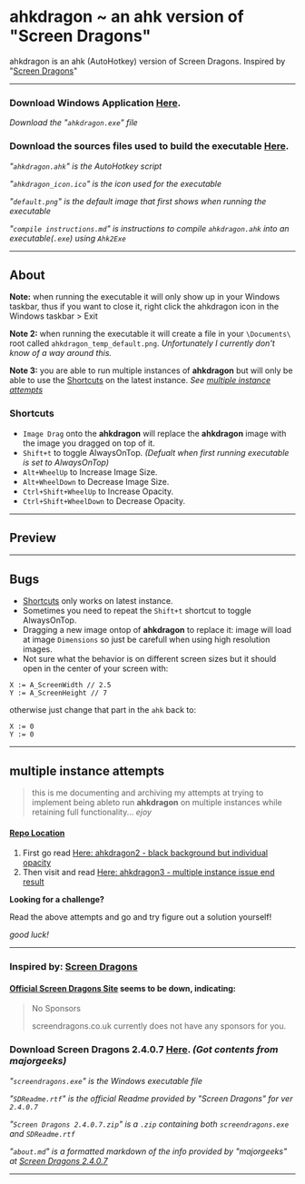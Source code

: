 # ahkdragon ~ an ahk version of "Screen Dragons"

ahkdragon is an ahk (AutoHotkey) version of Screen Dragons. Inspired by "[Screen Dragons](https://www.majorgeeks.com/files/details/screen_dragons.html)"

***

### Download Windows Application [Here](https://github.com/Courage-1984/ahkdragon-an-ahk-version-of-Screen-Dragons/tree/main/ahkdragon%20windows%20application).
*Download the "`ahkdragon.exe`" file*

### Download the sources files used to build the executable [Here](https://github.com/Courage-1984/ahkdragon-an-ahk-version-of-Screen-Dragons/tree/main/ahkdragon%20source%20files).

*"`ahkdragon.ahk`" is the AutoHotkey script*

*"`ahkdragon_icon.ico`" is the icon used for the executable*

*"`default.png`" is the default image that first shows when running the executable*

*"`compile instructions.md`" is instructions to compile `ahkdragon.ahk` into an executable(`.exe`) using `Ahk2Exe`*

***

## About

**Note:** when running the executable it will only show up in your Windows taskbar, thus if you want to close it, right click the ahkdragon icon in the Windows taskbar > Exit

**Note 2:** when running the executable it will create a file in your `\Documents\` root called `ahkdragon_temp_default.png`. *Unfortunately I currently don't know of a way around this.*

**Note 3:** you are able to run multiple instances of **ahkdragon** but will only be able to use the [Shortcuts](https://github.com/Courage-1984/ahkdragon-an-ahk-version-of-Screen-Dragons?tab=readme-ov-file#shortcuts) on the latest instance. *See [multiple instance attempts](https://github.com/Courage-1984/ahkdragon-an-ahk-version-of-Screen-Dragons?tab=readme-ov-file#multiple-instance-attempts)*

### Shortcuts

- ``Image Drag`` onto the **ahkdragon** will replace the **ahkdragon** image with the image you dragged on top of it.
- ``Shift+t`` to toggle AlwaysOnTop. *(Defualt when first running executable is set to AlwaysOnTop)*
- ``Alt+WheelUp`` to Increase Image Size.
- ``Alt+WheelDown`` to Decrease Image Size.
- ``Ctrl+Shift+WheelUp`` to Increase Opacity.
- ``Ctrl+Shift+WheelDown`` to Decrease Opacity.

***

## Preview


***

## Bugs

- [Shortcuts](https://github.com/Courage-1984/ahkdragon-an-ahk-version-of-Screen-Dragons?tab=readme-ov-file#shortcuts) only works on latest instance.
- Sometimes you need to repeat the ``Shift+t`` shortcut to toggle AlwaysOnTop.
- Dragging a new image ontop of **ahkdragon** to replace it: image will load at image `Dimensions` so just be carefull when using high resolution images.
- Not sure what the behavior is on different screen sizes but it should open in the center of your screen with:
```ahk
X := A_ScreenWidth // 2.5
Y := A_ScreenHeight // 7
```
otherwise just change that part in the `ahk` back to:
```ahk
X := 0
Y := 0
```

***

## multiple instance attempts

> this is me documenting and archiving my attempts at trying to implement being ableto run **ahkdragon** on multiple instances while retaining full functionality... *ejoy*

#### [Repo Location](https://github.com/Courage-1984/ahkdragon-an-ahk-version-of-Screen-Dragons/tree/main/multiple%20instance%20attempts)

1. First go read [Here: ahkdragon2 - black background but individual opacity](https://github.com/Courage-1984/ahkdragon-an-ahk-version-of-Screen-Dragons/blob/main/multiple%20instance%20attempts/ahkdragon2%20-%20black%20background%20but%20individual%20opacity.md)
2. Then visit and read [Here: ahkdragon3 - multiple instance issue end result](https://github.com/Courage-1984/ahkdragon-an-ahk-version-of-Screen-Dragons/blob/main/multiple%20instance%20attempts/ahkdragon3%20-%20multiple%20instance%20issue%20end%20result.md)

**Looking for a challenge?**

Read the above attempts and go and try figure out a solution yourself!

*good luck!*

***

### Inspired by: [Screen Dragons](https://www.majorgeeks.com/files/details/screen_dragons.html)

#### [Official Screen Dragons Site](https://screendragons.co.uk/) seems to be down, indicating:

> No Sponsors
> 
  > screendragons.co.uk currently does not have any sponsors for you.

### Download Screen Dragons 2.4.0.7 [Here](https://github.com/Courage-1984/ahkdragon-an-ahk-version-of-Screen-Dragons/tree/main/Screen%20Dragons%202.4.0.7). *(Got contents from majorgeeks)*

*"`screendragons.exe`" is the Windows executable file*

*"`SDReadme.rtf`" is the official Readme provided by "Screen Dragons" for ver `2.4.0.7`*

*"`Screen Dragons 2.4.0.7.zip`" is a `.zip` containing both `screendragons.exe` and `SDReadme.rtf`*

*"`about.md`" is a formatted markdown of the info provided by "majorgeeks" at [Screen Dragons 2.4.0.7](https://www.majorgeeks.com/files/details/screen_dragons.html)*

***


